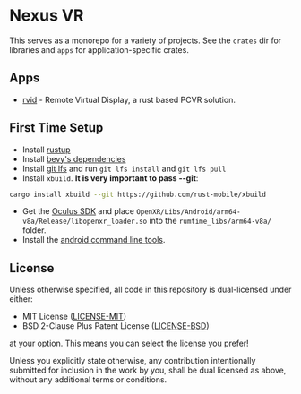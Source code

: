 # Nexus VR

This serves as a monorepo for a variety of projects. See the `crates` dir for
libraries and `apps` for application-specific crates.

## Apps

- [rvid](apps/rvid) - Remote Virtual Display, a rust based PCVR solution.

## First Time Setup

- Install [rustup](https://rustup.rs)
- Install [bevy's dependencies](https://bevyengine.org/learn/book/getting-started/setup/#install-os-dependencies)
- Install [git lfs](https://git-lfs.com/) and run `git lfs install` and `git lfs pull`
- Install `xbuild`. **It is very important to pass --git**: 
```sh
cargo install xbuild --git https://github.com/rust-mobile/xbuild
```
- Get the [Oculus SDK](https://developer.oculus.com/downloads/package/oculus-openxr-mobile-sdk/) and place `OpenXR/Libs/Android/arm64-v8a/Release/libopenxr_loader.so` into the `rumtime_libs/arm64-v8a/` folder.
- Install the [android command line tools](https://developer.android.com/tools/releases/platform-tools#downloads).

## License

Unless otherwise specified, all code in this repository is dual-licensed under
either:

- MIT License ([LICENSE-MIT](LICENSE-MIT))
- BSD 2-Clause Plus Patent License ([LICENSE-BSD](LICENSE-BSD))

at your option. This means you can select the license you prefer!

Unless you explicitly state otherwise, any contribution intentionally submitted
for inclusion in the work by you, shall be dual licensed as above, without any
additional terms or conditions.

